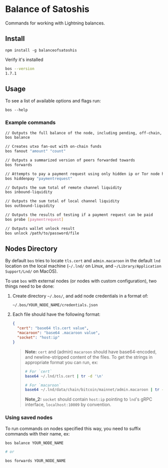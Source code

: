 # Balance of Satoshis

Commands for working with Lightning balances.

## Install 

```shell
npm install -g balanceofsatoshis
```

Verify it's installed

```sh
bos --version
1.7.1
``` 

## Usage

To see a list of available options and flags run: 
 
```shell
bos --help
```

### Example commands

```sh
// Outputs the full balance of the node, including pending, off-chain, on-chain
bos balance

// Creates utxo fan-out with on-chain funds
bos fanout "amount" "count"

// Outputs a summarized version of peers forwarded towards
bos forwards

// Attempts to pay a payment request using only hidden ip or Tor node hops
bos hiddenpay "paymentrequest"

// Outputs the sum total of remote channel liquidity
bos inbound-liquidity

// Outputs the sum total of local channel liquidity
bos outbound-liquidity

// Outputs the results of testing if a payment request can be paid
bos probe [paymentrequest]

// Outputs wallet unlock result
bos unlock /path/to/password/file

```

## Nodes Directory

By default `bos` tries to locate `tls.cert` and `admin.macaroon` in the default `lnd` location on the local machine (`~/.lnd/` on Linux, and `~/Library/Application Support/Lnd/` on MacOS). 

To use `bos` with external nodes (or nodes with custom configuration), two things need to be done: 

1. Create directory `~/.bos/`, and add node credentials in a format of: 

    `~/.bos/YOUR_NODE_NAME/credentials.json`
    
1. Each file should have the following format:

    ```json
    {
      "cert": "base64 tls.cert value",
      "macaroon": "base64 .macaroon value",
      "socket": "host:ip"
    }
    ```
    
    > **Note:** `cert` and (admin) `macaroon` should have base64-encoded, and newline-stripped content of the files. To get the strings in appropriate format you can run, ex:
    >
    >```bash
    ># For `cert` 
    >base64 ~/.lnd/tls.cert | tr -d '\n'
    >
    ># For `macaroon`
    >base64 ~/.lnd/data/chain/bitcoin/mainnet/admin.macaroon | tr -d '\n'
    >```
    >
    > **Note_2:** `socket` should contain `host:ip` pointing to `lnd`'s gRPC interface, `localhost:10009` by convention.  
 
### Using saved nodes
 
To run commands on nodes specified this way, you need to suffix commands with their name, ex:
 
```bash
bos balance YOUR_NODE_NAME

# or

bos forwards YOUR_NODE_NAME
```

